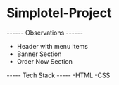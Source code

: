 # Simplotel-Project
------ Observations ------
  - Header with menu items
  - Banner Section
  - Order Now Section
	 
----- Tech Stack -----
      -HTML
      -CSS
